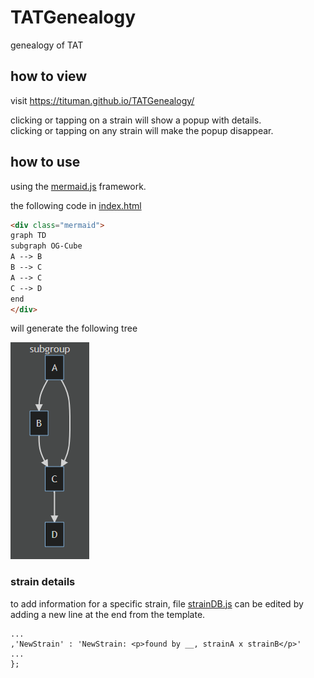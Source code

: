 # TATGenealogy
 genealogy of TAT

## how to view
visit https://tituman.github.io/TATGenealogy/

clicking or tapping on a strain will show a popup with details.  
clicking or tapping on any strain will make the popup disappear.

## how to use

using the [mermaid.js](https://mermaid-js.github.io/) framework.

the following code in [index.html](index.html)

```HTML
<div class="mermaid">
graph TD
subgraph OG-Cube
A --> B
B --> C
A --> C
C --> D
end
</div>
```

will generate the following tree

![](./files/sample.png)

### strain details
to add information for a specific strain, file [strainDB.js](strainDB.js) can be edited by adding a new line at the end from the template.
```
...
,'NewStrain' : 'NewStrain: <p>found by __, strainA x strainB</p>'
...
};
```

